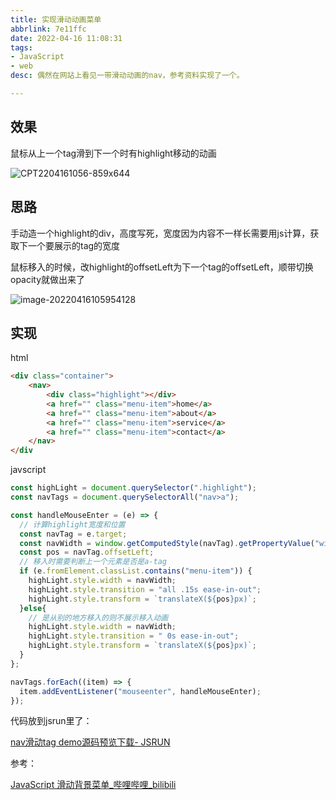```yaml
---
title: 实现滑动动画菜单
abbrlink: 7e11ffc
date: 2022-04-16 11:08:31
tags:
- JavaScript
- web
desc: 偶然在网站上看见一带滑动动画的nav，参考资料实现了一个。

---
```




## 效果

鼠标从上一个tag滑到下一个时有highlight移动的动画

![CPT2204161056-859x644](实现滑动动画菜单/CPT2204161056-859x644.gif)



## 思路

手动造一个highlight的div，高度写死，宽度因为内容不一样长需要用js计算，获取下一个要展示的tag的宽度

鼠标移入的时候，改highlight的offsetLeft为下一个tag的offsetLeft，顺带切换opacity就做出来了

![image-20220416105954128](实现滑动动画菜单/image-20220416105954128.png)



## 实现

html

```html
<div class="container">
    <nav>
        <div class="highlight"></div>
        <a href="" class="menu-item">home</a>
        <a href="" class="menu-item">about</a>
        <a href="" class="menu-item">service</a>
        <a href="" class="menu-item">contact</a>
    </nav>
</div  
```

javscript

```javascript
const highLight = document.querySelector(".highlight");
const navTags = document.querySelectorAll("nav>a");

const handleMouseEnter = (e) => {
  // 计算highlight宽度和位置
  const navTag = e.target;
  const navWidth = window.getComputedStyle(navTag).getPropertyValue("width");
  const pos = navTag.offsetLeft;
  // 移入时需要判断上一个元素是否是a-tag
  if (e.fromElement.classList.contains("menu-item")) {
    highLight.style.width = navWidth;
    highLight.style.transition = "all .15s ease-in-out";
    highLight.style.transform = `translateX(${pos}px)`;
  }else{
    // 是从别的地方移入的则不展示移入动画
    highLight.style.width = navWidth;
    highLight.style.transition = " 0s ease-in-out";
    highLight.style.transform = `translateX(${pos}px)`;
  }
};

navTags.forEach((item) => {
  item.addEventListener("mouseenter", handleMouseEnter);
});
```



代码放到jsrun里了：

[nav滑动tag demo源码预览下载- JSRUN](https://jsrun.net/X9QKp)



参考：

[JavaScript 滑动背景菜单_哔哩哔哩_bilibili](https://www.bilibili.com/video/BV1Wu411v7AY)


